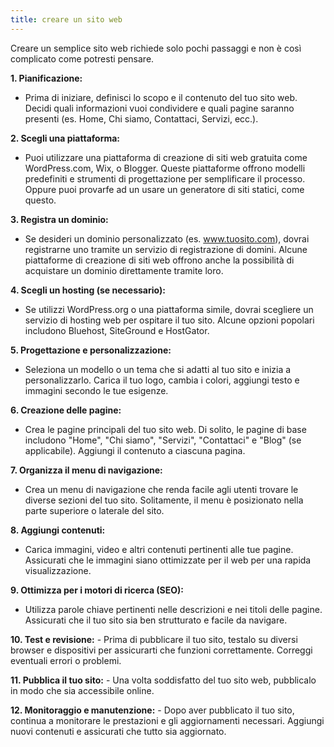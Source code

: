 ```yaml
---
title: creare un sito web
---
```

Creare un semplice sito web richiede solo pochi passaggi e non è così complicato come potresti pensare. 

**1. Pianificazione:**
   - Prima di iniziare, definisci lo scopo e il contenuto del tuo sito web. Decidi quali informazioni vuoi condividere e quali pagine saranno presenti (es. Home, Chi siamo, Contattaci, Servizi, ecc.).

**2. Scegli una piattaforma:**
   - Puoi utilizzare una piattaforma di creazione di siti web gratuita come WordPress.com, Wix, o Blogger. Queste piattaforme offrono modelli predefiniti e strumenti di progettazione per semplificare il processo. Oppure puoi provarfe ad un usare un generatore di siti statici, come questo.

**3. Registra un dominio:**
   - Se desideri un dominio personalizzato (es. www.tuosito.com), dovrai registrarne uno tramite un servizio di registrazione di domini. Alcune piattaforme di creazione di siti web offrono anche la possibilità di acquistare un dominio direttamente tramite loro.

**4. Scegli un hosting (se necessario):**
   - Se utilizzi WordPress.org o una piattaforma simile, dovrai scegliere un servizio di hosting web per ospitare il tuo sito. Alcune opzioni popolari includono Bluehost, SiteGround e HostGator.

**5. Progettazione e personalizzazione:**
   - Seleziona un modello o un tema che si adatti al tuo sito e inizia a personalizzarlo. Carica il tuo logo, cambia i colori, aggiungi testo e immagini secondo le tue esigenze.

**6. Creazione delle pagine:**
   - Crea le pagine principali del tuo sito web. Di solito, le pagine di base includono "Home", "Chi siamo", "Servizi", "Contattaci" e "Blog" (se applicabile). Aggiungi il contenuto a ciascuna pagina.

**7. Organizza il menu di navigazione:**
   - Crea un menu di navigazione che renda facile agli utenti trovare le diverse sezioni del tuo sito. Solitamente, il menu è posizionato nella parte superiore o laterale del sito.

**8. Aggiungi contenuti:**
   - Carica immagini, video e altri contenuti pertinenti alle tue pagine. Assicurati che le immagini siano ottimizzate per il web per una rapida visualizzazione.

**9. Ottimizza per i motori di ricerca (SEO):**
   - Utilizza parole chiave pertinenti nelle descrizioni e nei titoli delle pagine. Assicurati che il tuo sito sia ben strutturato e facile da navigare.

**10. Test e revisione:**
    - Prima di pubblicare il tuo sito, testalo su diversi browser e dispositivi per assicurarti che funzioni correttamente. Correggi eventuali errori o problemi.

**11. Pubblica il tuo sito:**
    - Una volta soddisfatto del tuo sito web, pubblicalo in modo che sia accessibile online.

**12. Monitoraggio e manutenzione:**
    - Dopo aver pubblicato il tuo sito, continua a monitorare le prestazioni e gli aggiornamenti necessari. Aggiungi nuovi contenuti e assicurati che tutto sia aggiornato.

